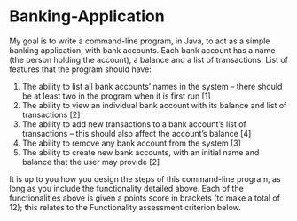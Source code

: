 # Banking-Application
My goal is to write a command-line program, in Java, to act as a simple banking application, with bank accounts. Each bank account has a name (the person holding the account), a balance and a list of transactions. List of features that the program should have:
1.	The ability to list all bank accounts’ names in the system – there should be at least two in the program when it is first run [1]
2.	The ability to view an individual bank account with its balance and list of transactions [2]
3.	The ability to add new transactions to a bank account’s list of transactions – this should also affect the account’s balance [4]
4.	The ability to remove any bank account from the system [3]
5.	The ability to create new bank accounts, with an initial name and balance that the user may provide [2]

It is up to you how you design the steps of this command-line program, as long as you include the functionality detailed above. Each of the functionalities above is given a points score in brackets (to make a total of 12); this relates to the Functionality assessment criterion below.


